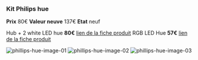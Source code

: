 ### Kit Philips hue
**Prix** 80€
**Valeur neuve** 137€
**Etat** neuf

Hub + 2 white LED hue **80€**
[lien de la fiche produit](https://www.amazon.fr/gp/product/B016151J3E/ref=oh_aui_detailpage_o09_s00?ie=UTF8&psc=1)
RGB LED Hue **57€**
[lien de la fiche produit](https://www.amazon.fr/gp/product/B016151IW6/ref=oh_aui_detailpage_o04_s00?ie=UTF8&psc=1)

![phillips-hue-image-01](https://github.com/kigiri/annonces/raw/master/src/phillips-hue/01.jpg)
![phillips-hue-image-02](https://github.com/kigiri/annonces/raw/master/src/phillips-hue/02.jpg)
![phillips-hue-image-03](https://github.com/kigiri/annonces/raw/master/src/phillips-hue/03.jpg)
